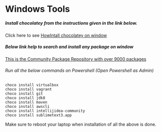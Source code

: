  # Windows Tools
 
##### Install chocolatey from the instructions given in the link below.
Click here to see [HowIntall chocolatey on window](https://chocolatey.org/install)

##### Below link help to search and install any package on window
[This is the Community Package Repository with over 9000 packages](https://community.chocolatey.org/packages)

###### Run all the below commands on Powershell (Open Powershell as Admin)
```
choco install virtualbox
choco install vagrant
choco install git
choco install jdk8
choco install maven
choco install awscli
choco install intellijidea-community
choco install sublimetext3.app
```
Make sure to reboot your laptop when installation of all the above is done.
